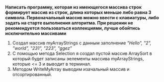 **Написать программу, которая из имеющегося массива строк формирует массив из строк, длина которых меньше либо равна 3 символа. Первоначальный массив можно ввести с клавиатуры, либо задать на старте выполнения алгоритма. При решении не рекомендуется пользоваться коллекциями, лучше обойтись исключительно массивами**

1. Создал массив myArrayStrings с данным заполнение _*"Hello", "2", "world", "231", "223", "ggez"*_
2.  С помощью метода Selection я создал  пустой массив ArraySort в который будет записаны эелементы массива myArrayStrings, которые <= 3 и выводит в терминал.
3. Методом WriteMyArray выводим изачальный массив и отсортированный.